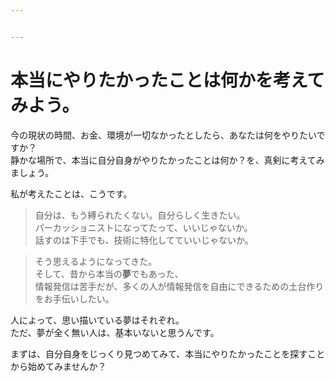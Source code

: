 ```yaml
---


---
```


<h1 id="本当にやりたかったことは何かを考えてみよう。">本当にやりたかったことは何かを考えてみよう。</h1>
<p>今の現状の時間、お金、環境が一切なかったとしたら、あなたは何をやりたいですか？<br>
静かな場所で、本当に自分自身がやりたかったことは何か？を、真剣に考えてみましょう。</p>
<p>私が考えたことは、こうです。</p>
<blockquote>
<p>自分は、もう縛られたくない。自分らしく生きたい。<br>
パーカッショニストになってたって、いいじゃないか。<br>
話すのは下手でも、技術に特化してていいじゃないか。</p>
</blockquote>
<blockquote>
<p>そう思えるようになってきた。<br>
そして、昔から本当の<strong>夢</strong>でもあった、<br>
情報発信は苦手だが、多くの人が情報発信を自由にできるための土台作りをお手伝いしたい。</p>
</blockquote>
<p>人によって、思い描いている夢はそれぞれ。<br>
ただ、夢が全く無い人は、基本いないと思うんです。</p>
<p>まずは、自分自身をじっくり見つめてみて、本当にやりたかったことを探すことから始めてみませんか？</p>

